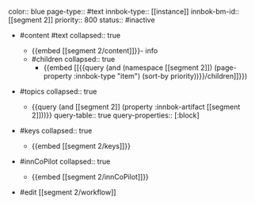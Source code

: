 color:: blue
page-type:: #text
innbok-type:: [[instance]]
innbok-bm-id:: [[segment 2]]
priority:: 800
status:: #inactive

- #content #text
  collapsed:: true
	- {{embed [[segment 2/content]]}}- info
  - #children
    collapsed:: true
	  - {{embed [[{{query (and (namespace [[segment 2]]) (page-property :innbok-type "item") (sort-by priority))}}/children]]}})

- #topics
   collapsed:: true
    - {{query (and [[segment 2]] (property :innbok-artifact [[segment 2]]))}}
      query-table:: true
      query-properties:: [:block]
- #keys
  collapsed:: true
	- {{embed [[segment 2/keys]]}}
- #innCoPilot
   collapsed:: true
	 - {{embed [[segment 2/innCoPilot]]}}

- #edit [[segment 2/workflow]]

